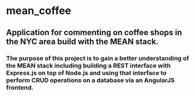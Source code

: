 # mean_coffee

## Application for commenting on coffee shops in the NYC area build with the MEAN stack.

### The purpose of this project is to gain a better understanding of the MEAN stack including building a REST interface with Express.js on top of Node.js and using that interface to perform CRUD operations on a database via an AngularJS frontend.
